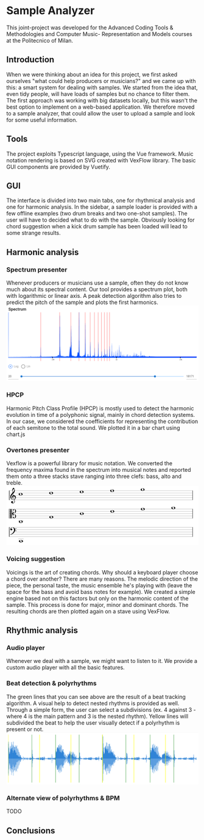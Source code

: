 # Sample Analyzer

This joint-project was developed for the Advanced Coding Tools & Methodologies and Computer Music- Representation and Models courses at the Politecnico of Milan.

## Introduction
When we were thinking about an idea for this project, we first asked ourselves "what could help producers or musicians?" and we came up with this: a smart system for dealing with samples.
We started from the idea that, even tidy people, will have loads of samples but no chance to filter them. The first approach was working with big datasets locally, but this wasn't the best option to implement on a web-based application. 
We therefore moved to a sample analyzer, that could allow the user to upload a sample and look for some useful information.

## Tools
The project exploits Typescript language, using the Vue framework. Music notation rendering is based on SVG created with VexFlow library.
The basic GUI components are provided by Vuetify.

## GUI
The interface is divided into two main tabs, one for rhythmical analysis and one for harmonic analysis.
In the sidebar, a sample loader is provided with a few offline examples (two drum breaks and two one-shot samples).
The user will have to decided what to do with the sample. Obviously looking for chord suggestion when a kick drum sample has been loaded will lead to some strange results.

## Harmonic analysis
### Spectrum presenter
Whenever producers or musicians use a sample, often they do not know much about its spectral content. Our tool provides a spectrum plot, both with logarithmic or linear axis.
A peak detection algorithm also tries to predict the pitch of the sample and plots the first harmonics.
![spectrum](/screenshots/spectrum.png)

### HPCP
Harmonic Pitch Class Profile (HPCP) is mostly used to detect the harmonic evolution in time of a polyphonic signal, mainly in chord detection systems. In our case, we considered the coefficients for representing the contribution of each semitone to the total sound. We plotted it in a bar chart using chart.js

### Overtones presenter
Vexflow is a powerful library for music notation. We converted the frequency maxima found in the spectrum into musical notes and reported them onto a three stacks stave ranging into three clefs: bass, alto and treble.
![spectrum](/screenshots/overtones.png)


### Voicing suggestion
Voicings is the art of creating chords. 
Why should a keyboard player choose a chord over another? There are many reasons. The melodic direction of the piece, the personal taste, the music ensemble he's playing with (leave the space for the bass and avoid bass notes for example).
We created a simple engine based not on this factors but only on the harmonic content of the sample. This process is done for major, minor and dominant chords.
The resulting chords are then plotted again on a stave using VexFlow.

## Rhythmic analysis

### Audio player
Whenever we deal with a sample, we might want to listen to it. We provide a custom audio player with all the basic features.

### Beat detection & polyrhythms
The green lines that you can see above are the result of a beat tracking algorithm.
A visual help to detect nested rhythms is provided as well. 
Through a simple form, the user can select a subdivisions (ex. 4 against 3 - where 4 is the main pattern and 3 is the nested rhythm).
Yellow lines will subdivided the beat to help the user visually detect if a polyrhythm is present or not.
![overtones](/screenshots/poly.png)

### Alternate view of polyrhythms & BPM
TODO

## Conclusions
